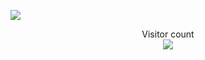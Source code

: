 

<a href=#><img src="contributions.svg"></a>

<p align="center"> 
  Visitor count<br>
  <img src="https://profile-counter.glitch.me/daweedkob/count.svg" />
</p>
